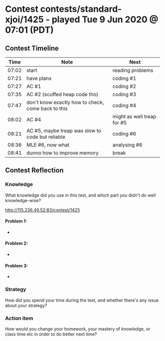 # Contest contests/standard-xjoi/1425 - played Tue 9 Jun 2020 @ 07:01 (PDT)

## Contest Timeline

| Time | Note | Next |
|----|----|----|
07:02 | start | reading problems
07:21 | have plans | coding #1
07:27 | AC #1 | coding #2
07:35 | AC #2 (scuffed heap code tho) | coding #3
07:47 | don't know exactly how to check, come back to this | coding #4
08:02 | AC #4 | might as well treap for #5
08:21 | AC #5, maybe treap was slow to code but reliable | coding #6
08:36 | MLE #6, now what | analysing #6
08:41 | dunno how to improve memory | break

## Contest Reflection

### Knowledge
What knowledge did you use in this test, and which part you didn't do well knowledge-wise?

http://115.236.49.52:83/contest/1425

#### Problem 1:

-

#### Problem 2:

-

#### Problem 3:

-

### Strategy
How did you spend your time during the test, and whether there's any issue about your strategy?

### Action item
How would you change your homework, your mastery of knowledge, or class time etc in order to do better next time?
